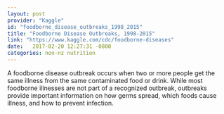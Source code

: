 ```yaml
---
layout: post
provider: "Kaggle"
id: "foodborne_disease_outbreaks_1998_2015"
title: "Foodborne Disease Outbreaks, 1998-2015"
link: "https://www.kaggle.com/cdc/foodborne-diseases"
date:   2017-02-20 12:27:31 -0800
categories: non-nz nutrition
---
```


A foodborne disease outbreak occurs when two or more people get the same illness from the same contaminated food or drink. While most foodborne illnesses are not part of a recognized outbreak, outbreaks provide important information on how germs spread, which foods cause illness, and how to prevent infection.